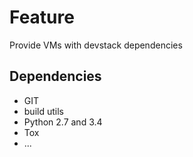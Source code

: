 # Feature

Provide VMs with devstack dependencies

## Dependencies
* GIT
* build utils
* Python 2.7 and 3.4
* Tox
* ...
